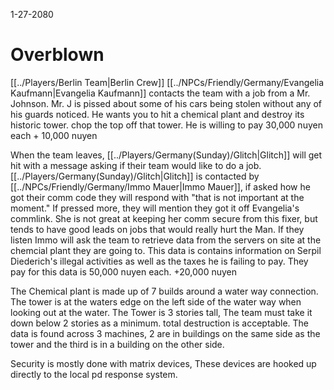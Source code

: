 1-27-2080
# Overblown
[[../Players/Berlin Team|Berlin Crew]]
[[../NPCs/Friendly/Germany/Evangelia Kaufmann|Evangelia Kaufmann]] contacts the team with a job from a Mr. Johnson.
Mr. J is pissed about some of his cars being stolen without any of his guards noticed. He wants you to hit a chemical plant and destroy its historic tower. chop the top off that tower. He is willing to pay 30,000 nuyen each + 10,000 nuyen

When the team leaves, [[../Players/Germany(Sunday)/Glitch|Glitch]] will get hit with a message asking if their team would like to do a job. [[../Players/Germany(Sunday)/Glitch|Glitch]] is contacted by [[../NPCs/Friendly/Germany/Immo Mauer|Immo Mauer]], if asked how he got their comm code they will respond with "that is not important at the moment." If pressed more, they will mention they got it off Evangelia's commlink. She is not great at keeping her comm secure from this fixer, but tends to have good leads on jobs that would really hurt the Man. If they listen Immo will ask the team to retrieve data from the servers on site at the chemcial plant they are going to. This data is contains information on Serpil Diederich's illegal activities as well as the taxes he is failing to pay. They pay for this data is 50,000 nuyen each. +20,000 nuyen

The Chemical plant is made up of 7 builds around a water way connection. The tower is at the waters edge on the left side of the water way when looking out at the water. The Tower is 3 stories tall, The team must take it down below 2 stories as a minimum. total destruction is acceptable. The data is found across 3 machines, 2 are in buildings on the same side as the tower and the third is in a building on the other side.

Security is mostly done with matrix devices, These devices are hooked up directly to the local pd response system. 